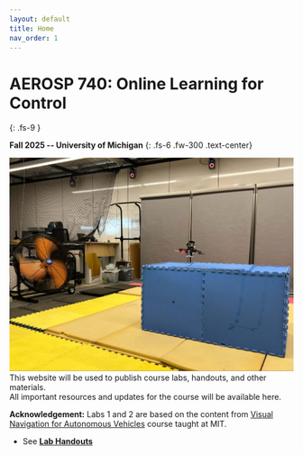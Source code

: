 ```yaml
---
layout: default
title: Home
nav_order: 1
---
```


# AEROSP 740: Online Learning for Control
{: .fs-9 }

**Fall 2025 -- University of Michigan**
{: .fs-6 .fw-300 .text-center}

![Course Banner](assets/img/cover_image.jpg)
This website will be used to publish course labs, handouts, and other materials.  
All important resources and updates for the course will be available here.

**Acknowledgement:** Labs 1 and 2 are based on the content from [Visual Navigation for Autonomous Vehicles](https://vnav.mit.edu/) course taught at MIT. 

- See **[Lab Handouts](labs/)**  
